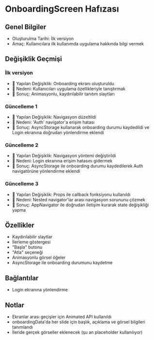 # OnboardingScreen Hafızası

## Genel Bilgiler

- Oluşturulma Tarihi: İlk versiyon
- Amaç: Kullanıcılara ilk kullanımda uygulama hakkında bilgi vermek

## Değişiklik Geçmişi

### İlk versiyon

- 🔄 Yapılan Değişiklik: Onboarding ekranı oluşturuldu
- 📝 Nedeni: Kullanıcıları uygulama özellikleriyle tanıştırmak
- 🎯 Sonuç: Animasyonlu, kaydırılabilir tanıtım slaytları

### Güncelleme 1

- 🔄 Yapılan Değişiklik: Navigasyon düzeltildi
- 📝 Nedeni: 'Auth' navigator'a erişim hatası
- 🎯 Sonuç: AsyncStorage kullanarak onboarding durumu kaydedildi ve Login ekranına doğrudan yönlendirme eklendi

### Güncelleme 2

- 🔄 Yapılan Değişiklik: Navigasyon yöntemi değiştirildi
- 📝 Nedeni: Login ekranına erişim hatasını gidermek
- 🎯 Sonuç: AsyncStorage ile onboarding durumu kaydedilerek Auth navigatörüne yönlendirme eklendi

### Güncelleme 3

- 🔄 Yapılan Değişiklik: Props ile callback fonksiyonu kullanıldı
- 📝 Nedeni: Nested navigator'lar arası navigasyon sorununu çözmek
- 🎯 Sonuç: AppNavigator ile doğrudan iletişim kurarak state değişikliği yapma

## Özellikler

- Kaydırılabilir slaytlar
- İlerleme göstergesi
- "Başla" butonu
- "Atla" seçeneği
- Animasyonlu görsel öğeler
- AsyncStorage ile onboarding durumunu kaydetme

## Bağlantılar

- Login ekranına yönlendirme

## Notlar

- Ekranlar arası geçişler için Animated API kullanıldı
- onboardingData'da her slide için başlık, açıklama ve görsel bilgileri tanımlandı
- İleride gerçek görseller eklenecek (şu an placeholder kullanılıyor)
